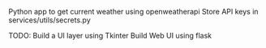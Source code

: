 Python app to get current weather using openweatherapi
Store API keys in services/utils/secrets.py

TODO:
Build a UI layer using Tkinter 
Build Web UI using flask